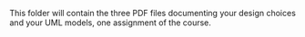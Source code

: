 This folder will contain the three PDF files documenting your design choices and your UML models, one assignment of the course.

